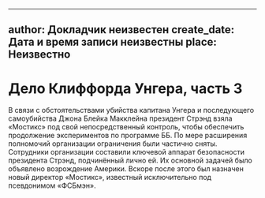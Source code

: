
---
author: Докладчик неизвестен
create_date: Дата и время записи неизвестны
place: Неизвестно
---

# Дело Клиффорда Унгера, часть 3


В связи с обстоятельствами убийства капитана Унгера и последующего самоубийства Джона Блейка Макклейна президент Стрэнд взяла «Мостикс» под свой непосредственный контроль, чтобы обеспечить продолжение экспериментов по программе ББ. По мере расширения полномочий организации ограничения были частично сняты. Сотрудники организации составили ключевой аппарат безопасности президента Стрэнд, подчинённый лично ей. Их основной задачей было объявлено возрождение Америки. Вскоре после этого был назначен новый директор «Мостикс», известный исключительно под псевдонимом «ФСБмэн».




